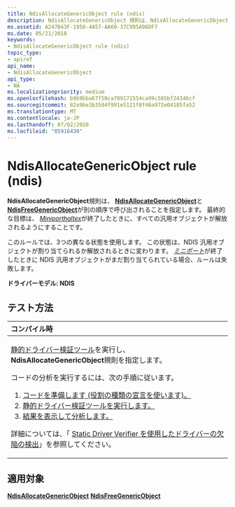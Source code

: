 ```yaml
---
title: NdisAllocateGenericObject rule (ndis)
description: NdisAllocateGenericObject 規則は、NdisAllocateGenericObject と NdisFreeGenericObject が別の順序で呼び出されることを指定します。 最終的な目標は、MiniportHaltEx が終了したときに、すべての汎用オブジェクトが解放されるようにすることです。
ms.assetid: A247B43F-1958-4A57-AA60-37C995A96DF7
ms.date: 05/21/2018
keywords:
- NdisAllocateGenericObject rule (ndis)
topic_type:
- apiref
api_name:
- NdisAllocateGenericObject
api_type:
- NA
ms.localizationpriority: medium
ms.openlocfilehash: b9b9bba67f50ca709171554ca99c585bf24346cf
ms.sourcegitcommit: 82a9be3b3584f991e5121f8f46a972e04185fa52
ms.translationtype: MT
ms.contentlocale: ja-JP
ms.lasthandoff: 07/02/2020
ms.locfileid: "85916430"
---
```

# <a name="ndisallocategenericobject-rule-ndis"></a>NdisAllocateGenericObject rule (ndis)


**NdisAllocateGenericObject**規則は、 [**NdisAllocateGenericObject**](https://docs.microsoft.com/windows-hardware/drivers/ddi/ndis/nf-ndis-ndisallocategenericobject)と[**NdisFreeGenericObject**](https://docs.microsoft.com/windows-hardware/drivers/ddi/ndis/nf-ndis-ndisfreegenericobject)が別の順序で呼び出されることを指定します。 最終的な目標は、 [*Miniporthaltex*](https://docs.microsoft.com/windows-hardware/drivers/ddi/ndis/nc-ndis-miniport_halt)が終了したときに、すべての汎用オブジェクトが解放されるようにすることです。

このルールでは、3つの異なる状態を使用します。 この状態は、NDIS 汎用オブジェクトが割り当てられるか解放されるときに変わります。 [*ミニポート*](https://docs.microsoft.com/windows-hardware/drivers/ddi/ndis/nc-ndis-miniport_halt)が終了したときに NDIS 汎用オブジェクトがまだ割り当てられている場合、ルールは失敗します。

**ドライバーモデル: NDIS**

<a name="how-to-test"></a>テスト方法
-----------

<table>
<colgroup>
<col width="100%" />
</colgroup>
<thead>
<tr class="header">
<th align="left">コンパイル時</th>
</tr>
</thead>
<tbody>
<tr class="odd">
<td align="left"><p><a href="https://docs.microsoft.com/windows-hardware/drivers/devtest/static-driver-verifier" data-raw-source="[Static Driver Verifier](https://docs.microsoft.com/windows-hardware/drivers/devtest/static-driver-verifier)">静的ドライバー検証ツール</a>を実行し、 <strong>NdisAllocateGenericObject</strong>規則を指定します。</p>
コードの分析を実行するには、次の手順に従います。
<ol>
<li><a href="https://docs.microsoft.com/windows-hardware/drivers/devtest/using-static-driver-verifier-to-find-defects-in-drivers#preparing-your-source-code" data-raw-source="[Prepare your code (use role type declarations).](https://docs.microsoft.com/windows-hardware/drivers/devtest/using-static-driver-verifier-to-find-defects-in-drivers#preparing-your-source-code)">コードを準備します (役割の種類の宣言を使います)。</a></li>
<li><a href="https://docs.microsoft.com/windows-hardware/drivers/devtest/using-static-driver-verifier-to-find-defects-in-drivers#running-static-driver-verifier" data-raw-source="[Run Static Driver Verifier.](https://docs.microsoft.com/windows-hardware/drivers/devtest/using-static-driver-verifier-to-find-defects-in-drivers#running-static-driver-verifier)">静的ドライバー検証ツールを実行します。</a></li>
<li><a href="https://docs.microsoft.com/windows-hardware/drivers/devtest/using-static-driver-verifier-to-find-defects-in-drivers#viewing-and-analyzing-the-results" data-raw-source="[View and analyze the results.](https://docs.microsoft.com/windows-hardware/drivers/devtest/using-static-driver-verifier-to-find-defects-in-drivers#viewing-and-analyzing-the-results)">結果を表示して分析します。</a></li>
</ol>
<p>詳細については、「 <a href="https://docs.microsoft.com/windows-hardware/drivers/devtest/using-static-driver-verifier-to-find-defects-in-drivers" data-raw-source="[Using Static Driver Verifier to Find Defects in Drivers](https://docs.microsoft.com/windows-hardware/drivers/devtest/using-static-driver-verifier-to-find-defects-in-drivers)">Static Driver Verifier を使用したドライバーの欠陥の検出</a>」を参照してください。</p></td>
</tr>
</tbody>
</table>

<a name="applies-to"></a>適用対象
----------

[**NdisAllocateGenericObject**](https://docs.microsoft.com/windows-hardware/drivers/ddi/ndis/nf-ndis-ndisallocategenericobject) 
[ **NdisFreeGenericObject**](https://docs.microsoft.com/windows-hardware/drivers/ddi/ndis/nf-ndis-ndisfreegenericobject)
 

 





